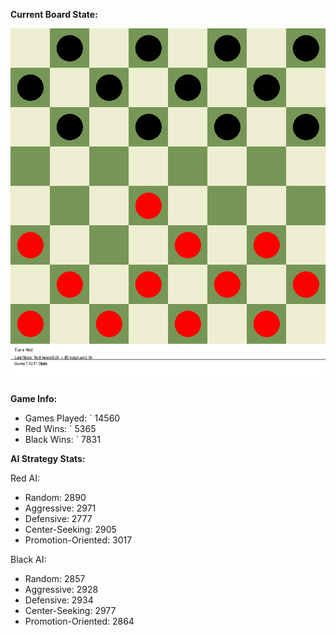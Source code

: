 
**Current Board State:**  
<!-- START_GIF -->
![Checkers Game](./checkers_game.gif)
<!-- END_GIF -->

**Game Info:**  
- Games Played: `<!-- GAMES_PLAYED --> 14560
- Red Wins: `<!-- RED_WINS --> 5365
- Black Wins: `<!-- BLACK_WINS --> 7831

<!-- AI_STATS -->
**AI Strategy Stats:**

Red AI:
- Random: 2890
- Aggressive: 2971
- Defensive: 2777
- Center-Seeking: 2905
- Promotion-Oriented: 3017

Black AI:
- Random: 2857
- Aggressive: 2928
- Defensive: 2934
- Center-Seeking: 2977
- Promotion-Oriented: 2864
